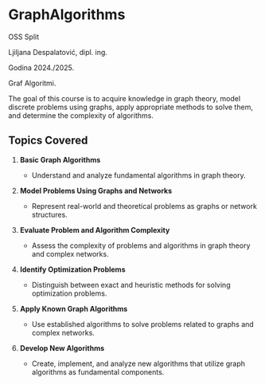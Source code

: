 # GraphAlgorithms

OSS Split

Ljiljana Despalatović, dipl. ing.

Godina 2024./2025.

Graf Algoritmi.

The goal of this course is to acquire knowledge in graph theory, model discrete problems using graphs, apply appropriate methods to solve them, and determine the complexity of algorithms.

## Topics Covered

1. **Basic Graph Algorithms**
   - Understand and analyze fundamental algorithms in graph theory.

2. **Model Problems Using Graphs and Networks**
   - Represent real-world and theoretical problems as graphs or network structures.

3. **Evaluate Problem and Algorithm Complexity**
   - Assess the complexity of problems and algorithms in graph theory and complex networks.

4. **Identify Optimization Problems**
   - Distinguish between exact and heuristic methods for solving optimization problems.

5. **Apply Known Graph Algorithms**
   - Use established algorithms to solve problems related to graphs and complex networks.

6. **Develop New Algorithms**
   - Create, implement, and analyze new algorithms that utilize graph algorithms as fundamental components.
